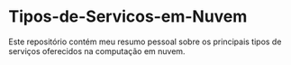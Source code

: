 # Tipos-de-Servicos-em-Nuvem
Este repositório contém meu resumo pessoal sobre os principais tipos de serviços oferecidos na computação em nuvem.
